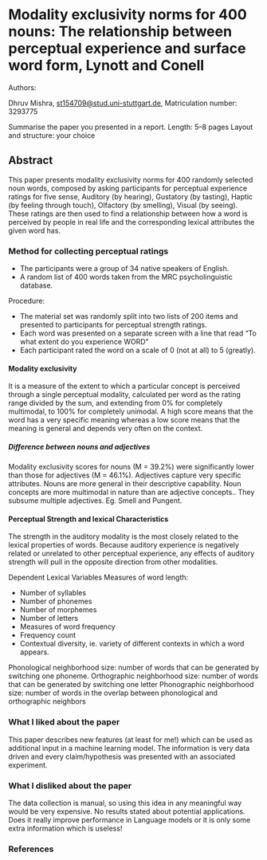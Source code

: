 # Modality exclusivity norms for 400 nouns: The relationship between perceptual experience and surface word form, Lynott and Conell

Authors:

Dhruv Mishra, st154709@stud.uni-stuttgart.de, Matriculation number: 3293775

Summarise the paper you presented in a report.
Length: 5–8 pages
Layout and structure: your choice

## Abstract
This paper presents modality exclusivity norms for 400 randomly selected noun words, composed by asking participants for perceptual experience ratings for five sense, Auditory (by hearing), Gustatory (by tasting), Haptic (by feeling through touch), Olfactory (by smelling), Visual (by seeing). These ratings are then used to find a relationship between how a word is perceived by people in real life and the corresponding lexical attributes the given word has.



### Method for collecting perceptual ratings
- The participants were a group of 34 native speakers of English.
- A random list of 400 words taken from the MRC psycholinguistic database.

Procedure:
- The material set was randomly split into two lists of 200 items and presented to participants for perceptual strength ratings.
- Each word was presented on a separate screen with a line that read “To what extent do you experience WORD”
- Each participant rated the word on a scale of 0 (not at all) to 5 (greatly).


#### Modality exclusivity
It is a measure of the extent to which a particular concept is perceived through a single perceptual modality, calculated per word as the rating range divided by the sum, and extending from 0% for completely multimodal, to 100% for completely unimodal.
A high score means that the word has a very specific meaning whereas a low score means that the meaning is general and depends very often on the context.

##### Difference between nouns and adjectives
Modality exclusivity scores for nouns (M = 39.2%) were significantly lower than those for adjectives (M = 46.1%).
Adjectives capture very specific attributes.
Nouns are more general in their descriptive capability.
Noun concepts are more multimodal in nature than are adjective concepts..
They subsume multiple adjectives.
Eg. Smell and Pungent.

#### Perceptual Strength and lexical Characteristics
The strength in the auditory modality is the most closely related to the lexical properties of words.
Because auditory experience is negatively related or unrelated to other perceptual experience, any effects of auditory strength will pull in the opposite direction from other modalities.

Dependent Lexical Variables
Measures of word length:
- Number of syllables
- Number of phonemes
- Number of morphemes
- Number of letters
- Measures of word frequency
- Frequency count
- Contextual diversity, ie. variety of different contexts in which a word appears.

Phonological neighborhood size: number of words that can be generated by switching one phoneme.
Orthographic neighborhood size: number of words that can be generated by switching one letter
Phonographic neighborhood size: number of words in the overlap between phonological and orthographic neighbors


### What I liked about the paper
This paper describes new features (at least for me!) which can be used as additional input in a machine learning model.
The information is very data driven and every claim/hypothesis was presented with an associated experiment.


### What I disliked about the paper
The data collection is manual, so using this idea in any meaningful way would be very expensive.
No results stated about potential applications. Does it really improve performance in Language models or it is only some extra information which is useless!


### References
